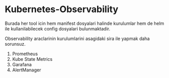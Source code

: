 # Kubernetes-Observability

Burada her tool icin hem manifest dosyalari halinde kurulumlar hem de helm ile kullanilabilecek config dosyalari bulunmaktadir.

Observability araclarinin kurulumlarini asagidaki sira ile yapmak daha sorunsuz. 

1. Prometheus
2. Kube State Metrics
3. Garafana
4. AlertManager
